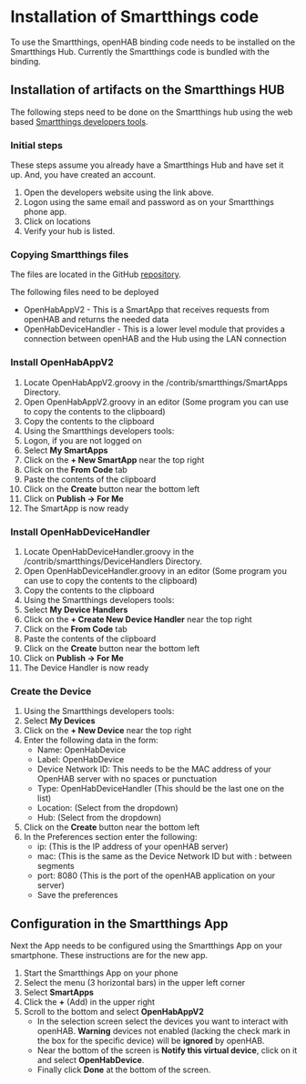 # Installation of Smartthings code
To use the Smartthings, openHAB binding code needs to be installed on the Smartthings Hub.  Currently the Smartthings code is bundled with the binding. 

## Installation of artifacts on the Smartthings HUB
The following steps need to be done on the Smartthings hub using the web based [Smartthings developers tools](https://graph.api.smartthings.com/). 
### Initial steps
These steps assume you already have a Smartthings Hub and have set it up. And, you have created an account.
1. Open the developers website using the link above.
2. Logon using the same email and password as on your Smartthings phone app.
3. Click on locations
4. Verify your hub is listed.

### Copying Smartthings files
The files are located in the GitHub [repository](https://github.com/openhab/openhab-addons/tree/main/bundles/org.openhab.binding.smartthings/contrib/smartthings).

The following files need to be deployed
* OpenHabAppV2 - This is a SmartApp that receives requests from openHAB and returns the needed data
* OpenHabDeviceHandler - This is a lower level module that provides a connection between openHAB and the Hub using the LAN connection

### Install OpenHabAppV2
1. Locate OpenHabAppV2.groovy in the /contrib/smartthings/SmartApps Directory.
2. Open OpenHabAppV2.groovy in an editor (Some program you can use to copy the contents to the clipboard)
3. Copy the contents to the clipboard
4. Using the Smartthings developers tools:
5. Logon, if you are not logged on
6. Select **My SmartApps** 
7. Click on the **+ New SmartApp** near the top right
8. Click on the **From Code** tab
9. Paste the contents of the clipboard
10. Click on the **Create** button near the bottom left
11. Click on **Publish -> For Me**
12. The SmartApp is now ready

### Install OpenHabDeviceHandler
1. Locate OpenHabDeviceHandler.groovy in the /contrib/smartthings/DeviceHandlers Directory.
2. Open OpenHabDeviceHandler.groovy in an editor (Some program you can use to copy the contents to the clipboard)
3. Copy the contents to the clipboard
4. Using the Smartthings developers tools:
5. Select **My Device Handlers** 
6. Click on the **+ Create New Device Handler** near the top right
7. Click on the **From Code** tab
8. Paste the contents of the clipboard
9. Click on the **Create** button near the bottom left
10. Click on **Publish -> For Me**
11. The Device Handler is now ready

### Create the Device
1. Using the Smartthings developers tools:
2. Select **My Devices** 
3. Click on the **+ New Device** near the top right
4. Enter the following data in the form:
    * Name: OpenHabDevice
    * Label: OpenHabDevice
    * Device Network ID: This needs to be the MAC address of your OpenHAB server with no spaces or punctuation
    * Type: OpenHabDeviceHandler (This should be the last one on the list)
    * Location: (Select from the dropdown)
    * Hub: (Select from the dropdown)
5. Click on the **Create** button near the bottom left
6. In the Preferences section enter the following:
     * ip: (This is the IP address of your openHAB server)
     * mac: (This is the same as the Device Network ID but with : between segments
     * port: 8080 (This is the port of the openHAB application on your server)
     * Save the preferences

## Configuration in the Smartthings App
Next the App needs to be configured using the Smartthings App on your smartphone. These instructions are for the new app.
1. Start the Smartthings App on your phone
2. Select the menu (3 horizontal bars) in the upper left corner
3. Select **SmartApps**
4. Click the **+** (Add) in the upper right
5. Scroll to the bottom and select **OpenHabAppV2**
     * In the selection screen select the devices you want to interact with openHAB. **Warning** devices not enabled (lacking the check mark in the box for the specific device) will be **ignored** by openHAB. 
     * Near the bottom of the screen is **Notify this virtual device**, click on it and select **OpenHabDevice**. 
     * Finally click **Done** at the bottom of the screen.


